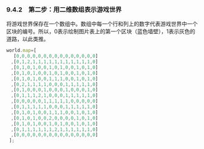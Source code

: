 ### 9.4.2　第二步：用二维数组表示游戏世界

将游戏世界保存在一个数组中。数组中每一个行和列上的数字代表游戏世界中一个区块的编号。所以，0表示绘制图片表上的第一个区块（蓝色墙壁），1表示灰色的道路，以此类推。

```javascript
world.map=[
　 [0,0,0,0,0,0,0,0,0,0,0,0,0,0,0]
　,[0,1,2,1,1,1,1,1,1,1,1,1,1,1,0]
　,[0,1,0,1,0,0,1,0,1,0,0,1,0,1,0]
　,[0,1,0,1,0,0,1,0,1,0,0,1,0,1,0]
　,[0,1,0,1,0,0,1,1,1,0,0,1,0,1,0]
　,[0,2,1,1,1,1,0,0,0,1,1,1,1,1,0]
　,[0,1,0,0,0,1,0,0,0,1,0,0,0,1,0]
　,[0,1,1,1,2,1,0,0,0,1,1,1,1,1,0]
　,[0,0,0,0,0,1,1,1,1,1,0,0,0,0,0]
　,[0,1,1,1,1,1,0,0,0,1,1,1,1,1,0]
　,[0,1,0,1,0,0,1,1,1,0,0,1,0,1,0]
　,[0,1,0,1,0,0,2,0,0,0,0,1,0,1,0]
　,[0,1,0,1,0,0,1,0,1,0,0,1,0,1,0]
　,[0,1,1,1,1,1,1,2,1,1,1,1,1,1,0]
　,[0,0,0,0,0,0,0,0,0,0,0,0,0,0,0]
 ];
```

